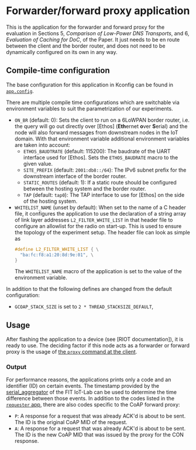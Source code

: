 # Forwarder/forward proxy application

This is the application for the forwarder and forward proxy for the evaluation in Sections 5,
*Comparison of Low-Power DNS Transports*, and 6, *Evaluation of Caching for DoC*, of the Paper. It
just needs to be en route between the client and the border router, and does not need to be
dynamically configured on its own in any way.

## Compile-time configuration

The base configuration for this application in Kconfig can be found in [`app.config`](./app.config).

There are multiple compile time configurations which are switchable via environment variables to
suit the parametrization of our experiments.

- `ON_BR` (default: 0): Sets the client to run on a 6LoWPAN border router, i.e. the query will go
  out directly over [Ethos] (**Eth**ernet **o**ver **S**erial) and the node will also forward
  messages from downstream nodes in the IoT domain. With that environment variable additional
  environment variables are taken into account:
  + `ETHOS_BAUDTRATE` (default: 115200): The baudrate of the UART interface used for [Ethos]. Sets
    the `ETHOS_BAUDRATE` macro to the given value.
  + `SITE_PREFIX` (default: `2001:db8::/64`): The IPv6 subnet prefix for the downstream interface of
    the border router.
  + `STATIC_ROUTES` (default: 1): If a static route should be configured between the hosting system
    and the border router.
  + `TAP` (default: `tap0`): The TAP interface to use for [Ethos] on the side of the hosting system.
- `WHITELIST_NAME` (unset by default): When set to the name of a C header file, it configures the
  application to use the declaration of a string array of link layer addresses
  `L2_FILTER_WHITE_LIST` in that header file to configure an allowlist for the radio on start-up.
  This is used to ensure the topology of the experiment setup. The header file can look as simple as
  ```C
  #define L2_FILTER_WHITE_LIST { \
    "ba:fc:f8:a1:20:8d:9e:01", \
  }
  ```
  The `WHITELIST_NAME` macro of the application is set to the value of the environment variable.

In addition to that the following defines are changed from the default configuration:

- `GCOAP_STACK_SIZE` is set to `2 * THREAD_STACKSIZE_DEFAULT`,

## Usage

After flashing the application to a device (see [RIOT documentation]), it is ready to use. The
deciding factor if this node acts as a forwarder or forward proxy is the usage of [the `proxy`
command at the client](../requester/README.md#setup).

### Output
For performance reasons, the applications prints only a code and an identifier (ID) on certain
events. The timestamp provided by the [serial_aggregator] of the FIT IoT-Lab can be used to
determine the time difference between those events. In addition to the codes listed in the
[`requester` app](../requester/README.md##output), there are also codes specific to the CoAP
forward proxy:

- `P`: A response for a request that was already ACK'd is about to be sent. The ID is the original
  CoAP MID of the request.
- `A`: A response for a request that was already ACK'd is about to be sent. The ID is the new CoAP
  MID that was issued by the proxy for the CON response.

[serial_aggregator]: https://iot-lab.github.io/docs/tools/serial-aggregator

